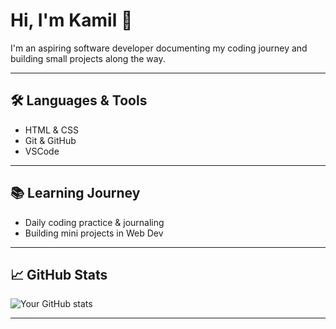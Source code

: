# Hi, I'm Kamil 👋

I'm an aspiring software developer documenting my coding journey and building small projects along the way.

---

## 🛠️ Languages & Tools
- HTML & CSS
- Git & GitHub
- VSCode

---

## 📚 Learning Journey
- Daily coding practice & journaling  
- Building mini projects in Web Dev  

---

## 📈 GitHub Stats
![Your GitHub stats](https://github-readme-stats.vercel.app/api?username=kamil-engineer&show_icons=true&count_private=true&theme=radical)

---
